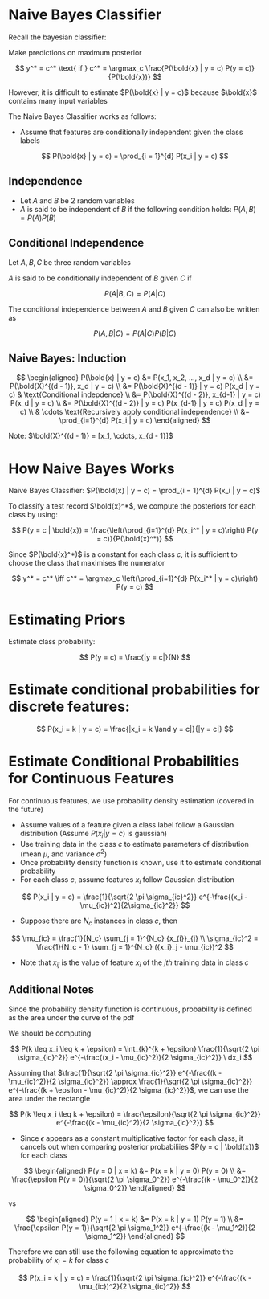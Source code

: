 # Naive Bayes Classifier

Recall the bayesian classifier:

Make predictions on maximum posterior

$$
y^* = c^* \text{ if } c^* = \argmax_c \frac{P(\bold{x} | y = c) P(y = c)}{P(\bold{x})}
$$

However, it is difficult to estimate $P(\bold{x} | y = c)$ because $\bold{x}$ contains many input variables

The Naive Bayes Classifier works as follows:

- Assume that features are conditionally independent given the class labels

$$
P(\bold{x} | y = c) = \prod_{i = 1}^{d} P(x_i | y = c)
$$

## Independence

- Let $A$ and $B$ be 2 random variables
- $A$ is said to be independent of $B$ if the following condition holds: $P(A, B) = P(A) P(B)$

## Conditional Independence

Let $A, B, C$ be three random variables

$A$ is said to be conditionally independent of $B$ given $C$ if

$$
P(A | B, C) = P(A | C)
$$

The conditional independence between $A$ and $B$ given $C$ can also be written as

$$
P(A, B | C) = P(A | C) P(B | C)
$$

## Naive Bayes: Induction

$$
\begin{aligned}
P(\bold{x} | y = c) &= P(x_1, x_2, ..., x_d | y = c) \\
&= P(\bold{X}^{(d - 1)}, x_d | y = c) \\
&= P(\bold{X}^{(d - 1)} | y = c) P(x_d | y = c) & \text{Conditional indepdence} \\
&= P(\bold{X}^{(d - 2)}, x_{d-1} | y = c) P(x_d | y = c) \\
&= P(\bold{X}^{(d - 2)} | y = c) P(x_{d-1} | y = c) P(x_d | y = c) \\
& \cdots \text{Recursively apply conditional independence} \\
&= \prod_{i=1}^{d} P(x_i | y = c)
\end{aligned}
$$

Note: $\bold{X}^{(d - 1)} = [x_1, \cdots, x_{d - 1}]$

# How Naive Bayes Works

Naive Bayes Classifier: $P(\bold{x} | y = c) = \prod_{i = 1}^{d} P(x_i | y = c)$

To classify a test record $\bold{x}^*$, we compute the posteriors for each class by using:

$$
P(y = c | \bold{x}) = \frac{\left(\prod_{i=1}^{d} P(x_i^* | y = c)\right) P(y = c)}{P(\bold{x}^*)}
$$

Since $P(\bold{x}^*)$ is a constant for each class $c$, it is sufficient to choose the class that maximises the numerator

$$
y^* = c^* \iff c^* = \argmax_c \left(\prod_{i=1}^{d} P(x_i^* | y = c)\right) P(y = c)
$$

# Estimating Priors

Estimate class probability:

$$
P(y = c) = \frac{|y = c|}{N}
$$

# Estimate conditional probabilities for discrete features:

$$
P(x_i = k | y = c) = \frac{|x_i = k \land y = c|}{|y = c|}
$$

# Estimate Conditional Probabilities for Continuous Features

For continuous features, we use probability density estimation (covered in the future)

- Assume values of a feature given a class label follow a Gaussian distribution (Assume $P(x_i | y = c)$ is gaussian)
- Use training data in the class $c$ to estimate parameters of distribution (mean $\mu$, and variance $\sigma^2$)
- Once probability density function is known, use it to estimate conditional probability
- For each class $c$, assume features $x_i$ follow Gaussian distribution

$$
P(x_i | y = c) = \frac{1}{\sqrt{2 \pi \sigma_{ic}^2}} e^{-\frac{(x_i - \mu_{ic})^2}{2\sigma_{ic}^2}}
$$

- Suppose there are $N_c$ instances in class $c$, then

$$
\mu_{ic} = \frac{1}{N_c} \sum_{j = 1}^{N_c} {x_{i}}_{j} \\
\sigma_{ic}^2 = \frac{1}{N_c - 1} \sum_{j = 1}^{N_c} ({x_i}_j - \mu_{ic})^2
$$

- Note that ${x_{i}}_j$ is the value of feature $x_i$ of the $jth$ training data in class $c$

## Additional Notes

Since the probability density function is continuous, probability is defined as the area under the curve of the pdf

We should be computing

$$
P(k \leq x_i \leq k + \epsilon) = \int_{k}^{k + \epsilon} \frac{1}{\sqrt{2 \pi \sigma_{ic}^2}} e^{-\frac{(x_i - \mu_{ic}^2)}{2 \sigma_{ic}^2}} \ dx_i
$$

Assuming that $\frac{1}{\sqrt{2 \pi \sigma_{ic}^2}} e^{-\frac{(k - \mu_{ic}^2)}{2 \sigma_{ic}^2}} \approx \frac{1}{\sqrt{2 \pi \sigma_{ic}^2}} e^{-\frac{(k + \epsilon - \mu_{ic}^2)}{2 \sigma_{ic}^2}}$, we can use the area under the rectangle

$$
P(k \leq x_i \leq k + \epsilon) = \frac{\epsilon}{\sqrt{2 \pi \sigma_{ic}^2}} e^{-\frac{(k - \mu_{ic}^2)}{2 \sigma_{ic}^2}}
$$

- Since $\epsilon$ appears as a constant multiplicative factor for each class, it cancels out when comparing posterior probabiliies $P(y = c | \bold{x})$ for each class

$$
\begin{aligned}
P(y = 0 | x = k) &= P(x = k | y = 0) P(y = 0) \\
&= \frac{\epsilon P(y = 0)}{\sqrt{2 \pi \sigma_0^2}} e^{-\frac{(k - \mu_0^2)}{2 \sigma_0^2}}
\end{aligned}
$$

vs

$$
\begin{aligned}
P(y = 1 | x = k) &= P(x = k | y = 1) P(y = 1) \\
&= \frac{\epsilon P(y = 1)}{\sqrt{2 \pi \sigma_1^2}} e^{-\frac{(k - \mu_1^2)}{2 \sigma_1^2}}
\end{aligned}
$$

Therefore we can still use the following equation to approximate the probability of $x_i = k$ for class $c$

$$
P(x_i = k | y = c) = \frac{1}{\sqrt{2 \pi \sigma_{ic}^2}} e^{-\frac{(k - \mu_{ic})^2}{2 \sigma_{ic}^2}}
$$
